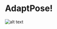 # AdaptPose!

![alt text](https://drive.google.com/file/d/10Fu_a3aD8NhFb0xwwge-ntP-OeWfJprJ/view?usp=sharing)
